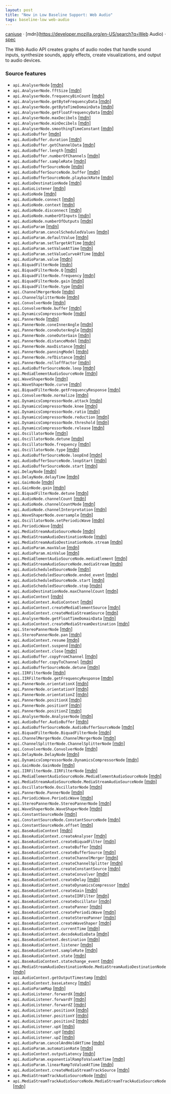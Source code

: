 ```yaml
---
layout: post
title: "New in Low Baseline Support: Web Audio"
tags: baseline-low web-audio
---
```


[caniuse](https://caniuse.com/?search=web-audio) · [mdn](https://developer.mozilla.org/en-US/search?q=Web Audio) · [spec](https://webaudio.github.io/web-audio-api/)

The Web Audio API creates graphs of audio nodes that handle sound inputs, synthesize sounds, apply effects, create visualizations, and output to audio devices.

### Source features

- ``api.AnalyserNode`` [[mdn]](https://developer.mozilla.org/en-US/search?q=api.AnalyserNode)
- ``api.AnalyserNode.fftSize`` [[mdn]](https://developer.mozilla.org/en-US/search?q=api.AnalyserNode.fftSize)
- ``api.AnalyserNode.frequencyBinCount`` [[mdn]](https://developer.mozilla.org/en-US/search?q=api.AnalyserNode.frequencyBinCount)
- ``api.AnalyserNode.getByteFrequencyData`` [[mdn]](https://developer.mozilla.org/en-US/search?q=api.AnalyserNode.getByteFrequencyData)
- ``api.AnalyserNode.getByteTimeDomainData`` [[mdn]](https://developer.mozilla.org/en-US/search?q=api.AnalyserNode.getByteTimeDomainData)
- ``api.AnalyserNode.getFloatFrequencyData`` [[mdn]](https://developer.mozilla.org/en-US/search?q=api.AnalyserNode.getFloatFrequencyData)
- ``api.AnalyserNode.maxDecibels`` [[mdn]](https://developer.mozilla.org/en-US/search?q=api.AnalyserNode.maxDecibels)
- ``api.AnalyserNode.minDecibels`` [[mdn]](https://developer.mozilla.org/en-US/search?q=api.AnalyserNode.minDecibels)
- ``api.AnalyserNode.smoothingTimeConstant`` [[mdn]](https://developer.mozilla.org/en-US/search?q=api.AnalyserNode.smoothingTimeConstant)
- ``api.AudioBuffer`` [[mdn]](https://developer.mozilla.org/en-US/search?q=api.AudioBuffer)
- ``api.AudioBuffer.duration`` [[mdn]](https://developer.mozilla.org/en-US/search?q=api.AudioBuffer.duration)
- ``api.AudioBuffer.getChannelData`` [[mdn]](https://developer.mozilla.org/en-US/search?q=api.AudioBuffer.getChannelData)
- ``api.AudioBuffer.length`` [[mdn]](https://developer.mozilla.org/en-US/search?q=api.AudioBuffer.length)
- ``api.AudioBuffer.numberOfChannels`` [[mdn]](https://developer.mozilla.org/en-US/search?q=api.AudioBuffer.numberOfChannels)
- ``api.AudioBuffer.sampleRate`` [[mdn]](https://developer.mozilla.org/en-US/search?q=api.AudioBuffer.sampleRate)
- ``api.AudioBufferSourceNode`` [[mdn]](https://developer.mozilla.org/en-US/search?q=api.AudioBufferSourceNode)
- ``api.AudioBufferSourceNode.buffer`` [[mdn]](https://developer.mozilla.org/en-US/search?q=api.AudioBufferSourceNode.buffer)
- ``api.AudioBufferSourceNode.playbackRate`` [[mdn]](https://developer.mozilla.org/en-US/search?q=api.AudioBufferSourceNode.playbackRate)
- ``api.AudioDestinationNode`` [[mdn]](https://developer.mozilla.org/en-US/search?q=api.AudioDestinationNode)
- ``api.AudioListener`` [[mdn]](https://developer.mozilla.org/en-US/search?q=api.AudioListener)
- ``api.AudioNode`` [[mdn]](https://developer.mozilla.org/en-US/search?q=api.AudioNode)
- ``api.AudioNode.connect`` [[mdn]](https://developer.mozilla.org/en-US/search?q=api.AudioNode.connect)
- ``api.AudioNode.context`` [[mdn]](https://developer.mozilla.org/en-US/search?q=api.AudioNode.context)
- ``api.AudioNode.disconnect`` [[mdn]](https://developer.mozilla.org/en-US/search?q=api.AudioNode.disconnect)
- ``api.AudioNode.numberOfInputs`` [[mdn]](https://developer.mozilla.org/en-US/search?q=api.AudioNode.numberOfInputs)
- ``api.AudioNode.numberOfOutputs`` [[mdn]](https://developer.mozilla.org/en-US/search?q=api.AudioNode.numberOfOutputs)
- ``api.AudioParam`` [[mdn]](https://developer.mozilla.org/en-US/search?q=api.AudioParam)
- ``api.AudioParam.cancelScheduledValues`` [[mdn]](https://developer.mozilla.org/en-US/search?q=api.AudioParam.cancelScheduledValues)
- ``api.AudioParam.defaultValue`` [[mdn]](https://developer.mozilla.org/en-US/search?q=api.AudioParam.defaultValue)
- ``api.AudioParam.setTargetAtTime`` [[mdn]](https://developer.mozilla.org/en-US/search?q=api.AudioParam.setTargetAtTime)
- ``api.AudioParam.setValueAtTime`` [[mdn]](https://developer.mozilla.org/en-US/search?q=api.AudioParam.setValueAtTime)
- ``api.AudioParam.setValueCurveAtTime`` [[mdn]](https://developer.mozilla.org/en-US/search?q=api.AudioParam.setValueCurveAtTime)
- ``api.AudioParam.value`` [[mdn]](https://developer.mozilla.org/en-US/search?q=api.AudioParam.value)
- ``api.BiquadFilterNode`` [[mdn]](https://developer.mozilla.org/en-US/search?q=api.BiquadFilterNode)
- ``api.BiquadFilterNode.Q`` [[mdn]](https://developer.mozilla.org/en-US/search?q=api.BiquadFilterNode.Q)
- ``api.BiquadFilterNode.frequency`` [[mdn]](https://developer.mozilla.org/en-US/search?q=api.BiquadFilterNode.frequency)
- ``api.BiquadFilterNode.gain`` [[mdn]](https://developer.mozilla.org/en-US/search?q=api.BiquadFilterNode.gain)
- ``api.BiquadFilterNode.type`` [[mdn]](https://developer.mozilla.org/en-US/search?q=api.BiquadFilterNode.type)
- ``api.ChannelMergerNode`` [[mdn]](https://developer.mozilla.org/en-US/search?q=api.ChannelMergerNode)
- ``api.ChannelSplitterNode`` [[mdn]](https://developer.mozilla.org/en-US/search?q=api.ChannelSplitterNode)
- ``api.ConvolverNode`` [[mdn]](https://developer.mozilla.org/en-US/search?q=api.ConvolverNode)
- ``api.ConvolverNode.buffer`` [[mdn]](https://developer.mozilla.org/en-US/search?q=api.ConvolverNode.buffer)
- ``api.DynamicsCompressorNode`` [[mdn]](https://developer.mozilla.org/en-US/search?q=api.DynamicsCompressorNode)
- ``api.PannerNode`` [[mdn]](https://developer.mozilla.org/en-US/search?q=api.PannerNode)
- ``api.PannerNode.coneInnerAngle`` [[mdn]](https://developer.mozilla.org/en-US/search?q=api.PannerNode.coneInnerAngle)
- ``api.PannerNode.coneOuterAngle`` [[mdn]](https://developer.mozilla.org/en-US/search?q=api.PannerNode.coneOuterAngle)
- ``api.PannerNode.coneOuterGain`` [[mdn]](https://developer.mozilla.org/en-US/search?q=api.PannerNode.coneOuterGain)
- ``api.PannerNode.distanceModel`` [[mdn]](https://developer.mozilla.org/en-US/search?q=api.PannerNode.distanceModel)
- ``api.PannerNode.maxDistance`` [[mdn]](https://developer.mozilla.org/en-US/search?q=api.PannerNode.maxDistance)
- ``api.PannerNode.panningModel`` [[mdn]](https://developer.mozilla.org/en-US/search?q=api.PannerNode.panningModel)
- ``api.PannerNode.refDistance`` [[mdn]](https://developer.mozilla.org/en-US/search?q=api.PannerNode.refDistance)
- ``api.PannerNode.rolloffFactor`` [[mdn]](https://developer.mozilla.org/en-US/search?q=api.PannerNode.rolloffFactor)
- ``api.AudioBufferSourceNode.loop`` [[mdn]](https://developer.mozilla.org/en-US/search?q=api.AudioBufferSourceNode.loop)
- ``api.MediaElementAudioSourceNode`` [[mdn]](https://developer.mozilla.org/en-US/search?q=api.MediaElementAudioSourceNode)
- ``api.WaveShaperNode`` [[mdn]](https://developer.mozilla.org/en-US/search?q=api.WaveShaperNode)
- ``api.WaveShaperNode.curve`` [[mdn]](https://developer.mozilla.org/en-US/search?q=api.WaveShaperNode.curve)
- ``api.BiquadFilterNode.getFrequencyResponse`` [[mdn]](https://developer.mozilla.org/en-US/search?q=api.BiquadFilterNode.getFrequencyResponse)
- ``api.ConvolverNode.normalize`` [[mdn]](https://developer.mozilla.org/en-US/search?q=api.ConvolverNode.normalize)
- ``api.DynamicsCompressorNode.attack`` [[mdn]](https://developer.mozilla.org/en-US/search?q=api.DynamicsCompressorNode.attack)
- ``api.DynamicsCompressorNode.knee`` [[mdn]](https://developer.mozilla.org/en-US/search?q=api.DynamicsCompressorNode.knee)
- ``api.DynamicsCompressorNode.ratio`` [[mdn]](https://developer.mozilla.org/en-US/search?q=api.DynamicsCompressorNode.ratio)
- ``api.DynamicsCompressorNode.reduction`` [[mdn]](https://developer.mozilla.org/en-US/search?q=api.DynamicsCompressorNode.reduction)
- ``api.DynamicsCompressorNode.threshold`` [[mdn]](https://developer.mozilla.org/en-US/search?q=api.DynamicsCompressorNode.threshold)
- ``api.DynamicsCompressorNode.release`` [[mdn]](https://developer.mozilla.org/en-US/search?q=api.DynamicsCompressorNode.release)
- ``api.OscillatorNode`` [[mdn]](https://developer.mozilla.org/en-US/search?q=api.OscillatorNode)
- ``api.OscillatorNode.detune`` [[mdn]](https://developer.mozilla.org/en-US/search?q=api.OscillatorNode.detune)
- ``api.OscillatorNode.frequency`` [[mdn]](https://developer.mozilla.org/en-US/search?q=api.OscillatorNode.frequency)
- ``api.OscillatorNode.type`` [[mdn]](https://developer.mozilla.org/en-US/search?q=api.OscillatorNode.type)
- ``api.AudioBufferSourceNode.loopEnd`` [[mdn]](https://developer.mozilla.org/en-US/search?q=api.AudioBufferSourceNode.loopEnd)
- ``api.AudioBufferSourceNode.loopStart`` [[mdn]](https://developer.mozilla.org/en-US/search?q=api.AudioBufferSourceNode.loopStart)
- ``api.AudioBufferSourceNode.start`` [[mdn]](https://developer.mozilla.org/en-US/search?q=api.AudioBufferSourceNode.start)
- ``api.DelayNode`` [[mdn]](https://developer.mozilla.org/en-US/search?q=api.DelayNode)
- ``api.DelayNode.delayTime`` [[mdn]](https://developer.mozilla.org/en-US/search?q=api.DelayNode.delayTime)
- ``api.GainNode`` [[mdn]](https://developer.mozilla.org/en-US/search?q=api.GainNode)
- ``api.GainNode.gain`` [[mdn]](https://developer.mozilla.org/en-US/search?q=api.GainNode.gain)
- ``api.BiquadFilterNode.detune`` [[mdn]](https://developer.mozilla.org/en-US/search?q=api.BiquadFilterNode.detune)
- ``api.AudioNode.channelCount`` [[mdn]](https://developer.mozilla.org/en-US/search?q=api.AudioNode.channelCount)
- ``api.AudioNode.channelCountMode`` [[mdn]](https://developer.mozilla.org/en-US/search?q=api.AudioNode.channelCountMode)
- ``api.AudioNode.channelInterpretation`` [[mdn]](https://developer.mozilla.org/en-US/search?q=api.AudioNode.channelInterpretation)
- ``api.WaveShaperNode.oversample`` [[mdn]](https://developer.mozilla.org/en-US/search?q=api.WaveShaperNode.oversample)
- ``api.OscillatorNode.setPeriodicWave`` [[mdn]](https://developer.mozilla.org/en-US/search?q=api.OscillatorNode.setPeriodicWave)
- ``api.PeriodicWave`` [[mdn]](https://developer.mozilla.org/en-US/search?q=api.PeriodicWave)
- ``api.MediaStreamAudioSourceNode`` [[mdn]](https://developer.mozilla.org/en-US/search?q=api.MediaStreamAudioSourceNode)
- ``api.MediaStreamAudioDestinationNode`` [[mdn]](https://developer.mozilla.org/en-US/search?q=api.MediaStreamAudioDestinationNode)
- ``api.MediaStreamAudioDestinationNode.stream`` [[mdn]](https://developer.mozilla.org/en-US/search?q=api.MediaStreamAudioDestinationNode.stream)
- ``api.AudioParam.maxValue`` [[mdn]](https://developer.mozilla.org/en-US/search?q=api.AudioParam.maxValue)
- ``api.AudioParam.minValue`` [[mdn]](https://developer.mozilla.org/en-US/search?q=api.AudioParam.minValue)
- ``api.MediaElementAudioSourceNode.mediaElement`` [[mdn]](https://developer.mozilla.org/en-US/search?q=api.MediaElementAudioSourceNode.mediaElement)
- ``api.MediaStreamAudioSourceNode.mediaStream`` [[mdn]](https://developer.mozilla.org/en-US/search?q=api.MediaStreamAudioSourceNode.mediaStream)
- ``api.AudioScheduledSourceNode`` [[mdn]](https://developer.mozilla.org/en-US/search?q=api.AudioScheduledSourceNode)
- ``api.AudioScheduledSourceNode.ended_event`` [[mdn]](https://developer.mozilla.org/en-US/search?q=api.AudioScheduledSourceNode.ended_event)
- ``api.AudioScheduledSourceNode.start`` [[mdn]](https://developer.mozilla.org/en-US/search?q=api.AudioScheduledSourceNode.start)
- ``api.AudioScheduledSourceNode.stop`` [[mdn]](https://developer.mozilla.org/en-US/search?q=api.AudioScheduledSourceNode.stop)
- ``api.AudioDestinationNode.maxChannelCount`` [[mdn]](https://developer.mozilla.org/en-US/search?q=api.AudioDestinationNode.maxChannelCount)
- ``api.AudioContext`` [[mdn]](https://developer.mozilla.org/en-US/search?q=api.AudioContext)
- ``api.AudioContext.AudioContext`` [[mdn]](https://developer.mozilla.org/en-US/search?q=api.AudioContext.AudioContext)
- ``api.AudioContext.createMediaElementSource`` [[mdn]](https://developer.mozilla.org/en-US/search?q=api.AudioContext.createMediaElementSource)
- ``api.AudioContext.createMediaStreamSource`` [[mdn]](https://developer.mozilla.org/en-US/search?q=api.AudioContext.createMediaStreamSource)
- ``api.AnalyserNode.getFloatTimeDomainData`` [[mdn]](https://developer.mozilla.org/en-US/search?q=api.AnalyserNode.getFloatTimeDomainData)
- ``api.AudioContext.createMediaStreamDestination`` [[mdn]](https://developer.mozilla.org/en-US/search?q=api.AudioContext.createMediaStreamDestination)
- ``api.StereoPannerNode`` [[mdn]](https://developer.mozilla.org/en-US/search?q=api.StereoPannerNode)
- ``api.StereoPannerNode.pan`` [[mdn]](https://developer.mozilla.org/en-US/search?q=api.StereoPannerNode.pan)
- ``api.AudioContext.resume`` [[mdn]](https://developer.mozilla.org/en-US/search?q=api.AudioContext.resume)
- ``api.AudioContext.suspend`` [[mdn]](https://developer.mozilla.org/en-US/search?q=api.AudioContext.suspend)
- ``api.AudioContext.close`` [[mdn]](https://developer.mozilla.org/en-US/search?q=api.AudioContext.close)
- ``api.AudioBuffer.copyFromChannel`` [[mdn]](https://developer.mozilla.org/en-US/search?q=api.AudioBuffer.copyFromChannel)
- ``api.AudioBuffer.copyToChannel`` [[mdn]](https://developer.mozilla.org/en-US/search?q=api.AudioBuffer.copyToChannel)
- ``api.AudioBufferSourceNode.detune`` [[mdn]](https://developer.mozilla.org/en-US/search?q=api.AudioBufferSourceNode.detune)
- ``api.IIRFilterNode`` [[mdn]](https://developer.mozilla.org/en-US/search?q=api.IIRFilterNode)
- ``api.IIRFilterNode.getFrequencyResponse`` [[mdn]](https://developer.mozilla.org/en-US/search?q=api.IIRFilterNode.getFrequencyResponse)
- ``api.PannerNode.orientationX`` [[mdn]](https://developer.mozilla.org/en-US/search?q=api.PannerNode.orientationX)
- ``api.PannerNode.orientationY`` [[mdn]](https://developer.mozilla.org/en-US/search?q=api.PannerNode.orientationY)
- ``api.PannerNode.orientationZ`` [[mdn]](https://developer.mozilla.org/en-US/search?q=api.PannerNode.orientationZ)
- ``api.PannerNode.positionX`` [[mdn]](https://developer.mozilla.org/en-US/search?q=api.PannerNode.positionX)
- ``api.PannerNode.positionY`` [[mdn]](https://developer.mozilla.org/en-US/search?q=api.PannerNode.positionY)
- ``api.PannerNode.positionZ`` [[mdn]](https://developer.mozilla.org/en-US/search?q=api.PannerNode.positionZ)
- ``api.AnalyserNode.AnalyserNode`` [[mdn]](https://developer.mozilla.org/en-US/search?q=api.AnalyserNode.AnalyserNode)
- ``api.AudioBuffer.AudioBuffer`` [[mdn]](https://developer.mozilla.org/en-US/search?q=api.AudioBuffer.AudioBuffer)
- ``api.AudioBufferSourceNode.AudioBufferSourceNode`` [[mdn]](https://developer.mozilla.org/en-US/search?q=api.AudioBufferSourceNode.AudioBufferSourceNode)
- ``api.BiquadFilterNode.BiquadFilterNode`` [[mdn]](https://developer.mozilla.org/en-US/search?q=api.BiquadFilterNode.BiquadFilterNode)
- ``api.ChannelMergerNode.ChannelMergerNode`` [[mdn]](https://developer.mozilla.org/en-US/search?q=api.ChannelMergerNode.ChannelMergerNode)
- ``api.ChannelSplitterNode.ChannelSplitterNode`` [[mdn]](https://developer.mozilla.org/en-US/search?q=api.ChannelSplitterNode.ChannelSplitterNode)
- ``api.ConvolverNode.ConvolverNode`` [[mdn]](https://developer.mozilla.org/en-US/search?q=api.ConvolverNode.ConvolverNode)
- ``api.DelayNode.DelayNode`` [[mdn]](https://developer.mozilla.org/en-US/search?q=api.DelayNode.DelayNode)
- ``api.DynamicsCompressorNode.DynamicsCompressorNode`` [[mdn]](https://developer.mozilla.org/en-US/search?q=api.DynamicsCompressorNode.DynamicsCompressorNode)
- ``api.GainNode.GainNode`` [[mdn]](https://developer.mozilla.org/en-US/search?q=api.GainNode.GainNode)
- ``api.IIRFilterNode.IIRFilterNode`` [[mdn]](https://developer.mozilla.org/en-US/search?q=api.IIRFilterNode.IIRFilterNode)
- ``api.MediaElementAudioSourceNode.MediaElementAudioSourceNode`` [[mdn]](https://developer.mozilla.org/en-US/search?q=api.MediaElementAudioSourceNode.MediaElementAudioSourceNode)
- ``api.MediaStreamAudioSourceNode.MediaStreamAudioSourceNode`` [[mdn]](https://developer.mozilla.org/en-US/search?q=api.MediaStreamAudioSourceNode.MediaStreamAudioSourceNode)
- ``api.OscillatorNode.OscillatorNode`` [[mdn]](https://developer.mozilla.org/en-US/search?q=api.OscillatorNode.OscillatorNode)
- ``api.PannerNode.PannerNode`` [[mdn]](https://developer.mozilla.org/en-US/search?q=api.PannerNode.PannerNode)
- ``api.PeriodicWave.PeriodicWave`` [[mdn]](https://developer.mozilla.org/en-US/search?q=api.PeriodicWave.PeriodicWave)
- ``api.StereoPannerNode.StereoPannerNode`` [[mdn]](https://developer.mozilla.org/en-US/search?q=api.StereoPannerNode.StereoPannerNode)
- ``api.WaveShaperNode.WaveShaperNode`` [[mdn]](https://developer.mozilla.org/en-US/search?q=api.WaveShaperNode.WaveShaperNode)
- ``api.ConstantSourceNode`` [[mdn]](https://developer.mozilla.org/en-US/search?q=api.ConstantSourceNode)
- ``api.ConstantSourceNode.ConstantSourceNode`` [[mdn]](https://developer.mozilla.org/en-US/search?q=api.ConstantSourceNode.ConstantSourceNode)
- ``api.ConstantSourceNode.offset`` [[mdn]](https://developer.mozilla.org/en-US/search?q=api.ConstantSourceNode.offset)
- ``api.BaseAudioContext`` [[mdn]](https://developer.mozilla.org/en-US/search?q=api.BaseAudioContext)
- ``api.BaseAudioContext.createAnalyser`` [[mdn]](https://developer.mozilla.org/en-US/search?q=api.BaseAudioContext.createAnalyser)
- ``api.BaseAudioContext.createBiquadFilter`` [[mdn]](https://developer.mozilla.org/en-US/search?q=api.BaseAudioContext.createBiquadFilter)
- ``api.BaseAudioContext.createBuffer`` [[mdn]](https://developer.mozilla.org/en-US/search?q=api.BaseAudioContext.createBuffer)
- ``api.BaseAudioContext.createBufferSource`` [[mdn]](https://developer.mozilla.org/en-US/search?q=api.BaseAudioContext.createBufferSource)
- ``api.BaseAudioContext.createChannelMerger`` [[mdn]](https://developer.mozilla.org/en-US/search?q=api.BaseAudioContext.createChannelMerger)
- ``api.BaseAudioContext.createChannelSplitter`` [[mdn]](https://developer.mozilla.org/en-US/search?q=api.BaseAudioContext.createChannelSplitter)
- ``api.BaseAudioContext.createConstantSource`` [[mdn]](https://developer.mozilla.org/en-US/search?q=api.BaseAudioContext.createConstantSource)
- ``api.BaseAudioContext.createConvolver`` [[mdn]](https://developer.mozilla.org/en-US/search?q=api.BaseAudioContext.createConvolver)
- ``api.BaseAudioContext.createDelay`` [[mdn]](https://developer.mozilla.org/en-US/search?q=api.BaseAudioContext.createDelay)
- ``api.BaseAudioContext.createDynamicsCompressor`` [[mdn]](https://developer.mozilla.org/en-US/search?q=api.BaseAudioContext.createDynamicsCompressor)
- ``api.BaseAudioContext.createGain`` [[mdn]](https://developer.mozilla.org/en-US/search?q=api.BaseAudioContext.createGain)
- ``api.BaseAudioContext.createIIRFilter`` [[mdn]](https://developer.mozilla.org/en-US/search?q=api.BaseAudioContext.createIIRFilter)
- ``api.BaseAudioContext.createOscillator`` [[mdn]](https://developer.mozilla.org/en-US/search?q=api.BaseAudioContext.createOscillator)
- ``api.BaseAudioContext.createPanner`` [[mdn]](https://developer.mozilla.org/en-US/search?q=api.BaseAudioContext.createPanner)
- ``api.BaseAudioContext.createPeriodicWave`` [[mdn]](https://developer.mozilla.org/en-US/search?q=api.BaseAudioContext.createPeriodicWave)
- ``api.BaseAudioContext.createStereoPanner`` [[mdn]](https://developer.mozilla.org/en-US/search?q=api.BaseAudioContext.createStereoPanner)
- ``api.BaseAudioContext.createWaveShaper`` [[mdn]](https://developer.mozilla.org/en-US/search?q=api.BaseAudioContext.createWaveShaper)
- ``api.BaseAudioContext.currentTime`` [[mdn]](https://developer.mozilla.org/en-US/search?q=api.BaseAudioContext.currentTime)
- ``api.BaseAudioContext.decodeAudioData`` [[mdn]](https://developer.mozilla.org/en-US/search?q=api.BaseAudioContext.decodeAudioData)
- ``api.BaseAudioContext.destination`` [[mdn]](https://developer.mozilla.org/en-US/search?q=api.BaseAudioContext.destination)
- ``api.BaseAudioContext.listener`` [[mdn]](https://developer.mozilla.org/en-US/search?q=api.BaseAudioContext.listener)
- ``api.BaseAudioContext.sampleRate`` [[mdn]](https://developer.mozilla.org/en-US/search?q=api.BaseAudioContext.sampleRate)
- ``api.BaseAudioContext.state`` [[mdn]](https://developer.mozilla.org/en-US/search?q=api.BaseAudioContext.state)
- ``api.BaseAudioContext.statechange_event`` [[mdn]](https://developer.mozilla.org/en-US/search?q=api.BaseAudioContext.statechange_event)
- ``api.MediaStreamAudioDestinationNode.MediaStreamAudioDestinationNode`` [[mdn]](https://developer.mozilla.org/en-US/search?q=api.MediaStreamAudioDestinationNode.MediaStreamAudioDestinationNode)
- ``api.AudioContext.getOutputTimestamp`` [[mdn]](https://developer.mozilla.org/en-US/search?q=api.AudioContext.getOutputTimestamp)
- ``api.AudioContext.baseLatency`` [[mdn]](https://developer.mozilla.org/en-US/search?q=api.AudioContext.baseLatency)
- ``api.AudioParamMap`` [[mdn]](https://developer.mozilla.org/en-US/search?q=api.AudioParamMap)
- ``api.AudioListener.forwardX`` [[mdn]](https://developer.mozilla.org/en-US/search?q=api.AudioListener.forwardX)
- ``api.AudioListener.forwardY`` [[mdn]](https://developer.mozilla.org/en-US/search?q=api.AudioListener.forwardY)
- ``api.AudioListener.forwardZ`` [[mdn]](https://developer.mozilla.org/en-US/search?q=api.AudioListener.forwardZ)
- ``api.AudioListener.positionX`` [[mdn]](https://developer.mozilla.org/en-US/search?q=api.AudioListener.positionX)
- ``api.AudioListener.positionY`` [[mdn]](https://developer.mozilla.org/en-US/search?q=api.AudioListener.positionY)
- ``api.AudioListener.positionZ`` [[mdn]](https://developer.mozilla.org/en-US/search?q=api.AudioListener.positionZ)
- ``api.AudioListener.upX`` [[mdn]](https://developer.mozilla.org/en-US/search?q=api.AudioListener.upX)
- ``api.AudioListener.upY`` [[mdn]](https://developer.mozilla.org/en-US/search?q=api.AudioListener.upY)
- ``api.AudioListener.upZ`` [[mdn]](https://developer.mozilla.org/en-US/search?q=api.AudioListener.upZ)
- ``api.AudioParam.cancelAndHoldAtTime`` [[mdn]](https://developer.mozilla.org/en-US/search?q=api.AudioParam.cancelAndHoldAtTime)
- ``api.AudioParam.automationRate`` [[mdn]](https://developer.mozilla.org/en-US/search?q=api.AudioParam.automationRate)
- ``api.AudioContext.outputLatency`` [[mdn]](https://developer.mozilla.org/en-US/search?q=api.AudioContext.outputLatency)
- ``api.AudioParam.exponentialRampToValueAtTime`` [[mdn]](https://developer.mozilla.org/en-US/search?q=api.AudioParam.exponentialRampToValueAtTime)
- ``api.AudioParam.linearRampToValueAtTime`` [[mdn]](https://developer.mozilla.org/en-US/search?q=api.AudioParam.linearRampToValueAtTime)
- ``api.AudioContext.createMediaStreamTrackSource`` [[mdn]](https://developer.mozilla.org/en-US/search?q=api.AudioContext.createMediaStreamTrackSource)
- ``api.MediaStreamTrackAudioSourceNode`` [[mdn]](https://developer.mozilla.org/en-US/search?q=api.MediaStreamTrackAudioSourceNode)
- ``api.MediaStreamTrackAudioSourceNode.MediaStreamTrackAudioSourceNode`` [[mdn]](https://developer.mozilla.org/en-US/search?q=api.MediaStreamTrackAudioSourceNode.MediaStreamTrackAudioSourceNode)
